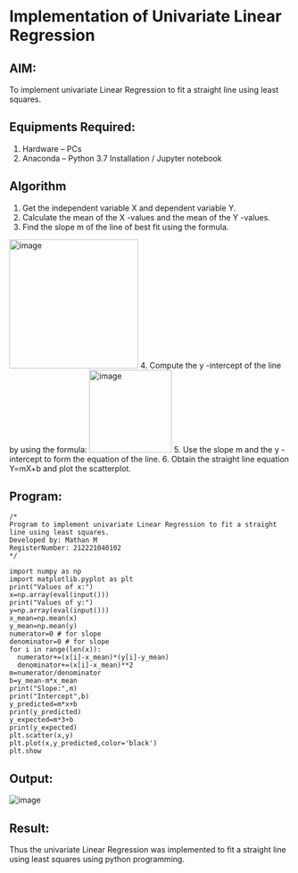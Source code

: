 # Implementation of Univariate Linear Regression
## AIM:
To implement univariate Linear Regression to fit a straight line using least squares.

## Equipments Required:
1. Hardware – PCs
2. Anaconda – Python 3.7 Installation / Jupyter notebook

## Algorithm
1. Get the independent variable X and dependent variable Y.
2. Calculate the mean of the X -values and the mean of the Y -values.
3. Find the slope m of the line of best fit using the formula. 
<img width="231" alt="image" src="https://user-images.githubusercontent.com/93026020/192078527-b3b5ee3e-992f-46c4-865b-3b7ce4ac54ad.png">
4. Compute the y -intercept of the line by using the formula:
<img width="148" alt="image" src="https://user-images.githubusercontent.com/93026020/192078545-79d70b90-7e9d-4b85-9f8b-9d7548a4c5a4.png">
5. Use the slope m and the y -intercept to form the equation of the line.
6. Obtain the straight line equation Y=mX+b and plot the scatterplot.

## Program:
```
/*
Program to implement univariate Linear Regression to fit a straight line using least squares.
Developed by: Mathan M
RegisterNumber: 212221040102
*/
```
```
import numpy as np
import matplotlib.pyplot as plt
print("Values of x:")
x=np.array(eval(input()))
print("Values of y:")
y=np.array(eval(input()))
x_mean=np.mean(x)
y_mean=np.mean(y)
numerator=0 # for slope
denominator=0 # for slope
for i in range(len(x)):
  numerator+=(x[i]-x_mean)*(y[i]-y_mean)
  denominator+=(x[i]-x_mean)**2 
m=numerator/denominator
b=y_mean-m*x_mean
print("Slope:",m)
print("Intercept",b)
y_predicted=m*x+b
print(y_predicted)
y_expected=m*3+b
print(y_expected)
plt.scatter(x,y)
plt.plot(x,y_predicted,color='black')
plt.show
```

## Output:
![image](https://user-images.githubusercontent.com/93434149/225259381-feedfdea-3a9a-495f-95a5-eb1334bdb1b5.png)



## Result:
Thus the univariate Linear Regression was implemented to fit a straight line using least squares using python programming.
